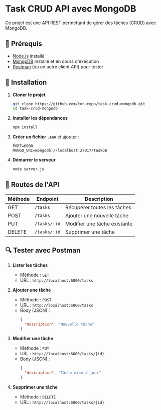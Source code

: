 # Task CRUD API avec MongoDB

Ce projet est une API REST permettant de gérer des tâches (CRUD) avec MongoDB.

## 📌 Prérequis

- [Node.js](https://nodejs.org/) installé
- [MongoDB](https://www.mongodb.com/) installé et en cours d'exécution
- [Postman](https://www.postman.com/) (ou un autre client API) pour tester

## 🚀 Installation

1. **Cloner le projet**
   ```sh
   git clone https://github.com/ton-repo/task-crud-mongodb.git
   cd task-crud-mongodb
   ```

2. **Installer les dépendances**
   ```sh
   npm install
   ```

3. **Créer un fichier `.env`** et ajouter :
   ```env
   PORT=6000
   MONGO_URI=mongodb://localhost:27017/taskDB
   ```

4. **Démarrer le serveur**
   ```sh
   node server.js
   ```

## 📌 Routes de l'API

| Méthode | Endpoint        | Description                        |
|---------|----------------|------------------------------------|
| GET     | `/tasks`        | Récupérer toutes les tâches       |
| POST    | `/tasks`        | Ajouter une nouvelle tâche        |
| PUT     | `/tasks/:id`    | Modifier une tâche existante      |
| DELETE  | `/tasks/:id`    | Supprimer une tâche               |

## 🔍 Tester avec Postman

1. **Lister les tâches**  
   - Méthode : `GET`  
   - URL : `http://localhost:6000/tasks`

2. **Ajouter une tâche**  
   - Méthode : `POST`  
   - URL : `http://localhost:6000/tasks`
   - Body (JSON) :  
     ```json
     {
       "description": "Nouvelle tâche"
     }
     ```

3. **Modifier une tâche**  
   - Méthode : `PUT`  
   - URL : `http://localhost:6000/tasks/{id}`
   - Body (JSON) :  
     ```json
     {
       "description": "Tâche mise à jour"
     }
     ```

4. **Supprimer une tâche**  
   - Méthode : `DELETE`  
   - URL : `http://localhost:6000/tasks/{id}`



